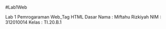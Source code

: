 #Lab1Web

Lab 1 Pemrogaraman Web_Tag HTML Dasar
Nama  : Miftahu Rizkiyah
NIM   : 312010014
Kelas : TI.20.B.1

